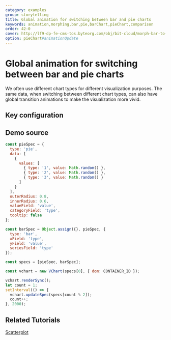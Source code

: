 ```yaml
---
category: examples
group: storytelling
title: Global animation for switching between bar and pie charts
keywords: animation,morphing,bar,pie,barChart,pieChart,comparison
order: 42-0
cover: http://lf9-dp-fe-cms-tos.byteorg.com/obj/bit-cloud/morph-bar-to-pie.gif
option: pieChart#animationUpdate
---
```


# Global animation for switching between bar and pie charts

We often use different chart types for different visualization purposes. The same data, when switching between different chart types, can also have global transition animations to make the visualization more vivid.

## Key configuration

## Demo source

```javascript livedemo
const pieSpec = {
  type: 'pie',
  data: [
    {
      values: [
        { type: '1', value: Math.random() },
        { type: '2', value: Math.random() },
        { type: '3', value: Math.random() }
      ]
    }
  ],
  outerRadius: 0.8,
  innerRadius: 0.6,
  valueField: 'value',
  categoryField: 'type',
  tooltip: false
};

const barSpec = Object.assign({}, pieSpec, {
  type: 'bar',
  xField: 'type',
  yField: 'value',
  seriesField: 'type'
});

const specs = [pieSpec, barSpec];

const vchart = new VChart(specs[0], { dom: CONTAINER_ID });

vchart.renderSync();
let count = 1;
setInterval(() => {
  vchart.updateSpec(specs[count % 2]);
  count++;
}, 2000);
```

## Related Tutorials

[Scatterplot](link)
